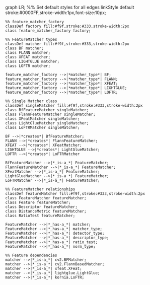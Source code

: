 graph LR;
    %% Set default styles for all edges
    linkStyle default stroke:#0000FF,stroke-width:1px,font-size:10px;

    %% feature_matcher_factory
    classDef factory fill:#f9f,stroke:#333,stroke-width:2px
    class feature_matcher_factory factory;
    
    %% FeatureMatcher types
    classDef matcher fill:#f9f,stroke:#333,stroke-width:2px
    class BF matcher;
    class FLANN matcher;
    class XFEAT matcher;
    class LIGHTGLUE matcher;
    class LOFTR matcher;
    
    feature_matcher_factory -->|*matcher_type*| BF;
    feature_matcher_factory -->|*matcher_type*| FLANN;
    feature_matcher_factory -->|*matcher_type*| XFEAT;
    feature_matcher_factory -->|*matcher_type*| LIGHTGLUE;
    feature_matcher_factory -->|*matcher_type*| LOFTR;
    
    %% Single Matcher class
    classDef singleMatcher fill:#f9f,stroke:#333,stroke-width:2px
    class BfFeatureMatcher singleMatcher;
    class FlannFeatureMatcher singleMatcher;
    class XFeatMatcher singleMatcher;
    class LightGlueMatcher singleMatcher;
    class LoFTRMatcher singleMatcher;
    
    BF -->|*creates*| BfFeatureMatcher;
    FLANN -->|*creates*| FlannFeatureMatcher;
    XFEAT -->|*creates*| XFeatMatcher;
    LIGHTGLUE -->|*creates*| LightGlueMatcher;
    LOFTR -->|*creates*| LoFTRMatcher
    
    BfFeatureMatcher -->|*_is-a_*| FeatureMatcher;
    FlannFeatureMatcher -->|*_is-a_*| FeatureMatcher;
    XFeatMatcher -->|*_is-a_*| FeatureMatcher;
    LightGlueMatcher -->|*_is-a_*| FeatureMatcher;
    LoFTRMatcher -->|*_is-a_*| FeatureMatcher;
    
    %% FeatureMatcher relationships
    classDef featureMatcher fill:#f9f,stroke:#333,stroke-width:2px
    class FeatureMatcher featureMatcher;
    class Feature featureMatcher;
    class Descriptor featureMatcher;
    class DistanceMetric featureMatcher;
    class RatioTest featureMatcher;
    
    FeatureMatcher -->|*_has-a_*| matcher;    
    FeatureMatcher -->|*_has-a_*| matcher_type;
    FeatureMatcher -->|*_has-a_*| detector_type;
    FeatureMatcher -->|*_has-a_*| descriptor_type;
    FeatureMatcher -->|*_has-a_*| ratio_test;
    FeatureMatcher -->|*_has-a_*| norm_type;

    %% Feature dependencies
    matcher -->|*_is-a_*| cv2.BFMatcher;
    matcher -->|*_is-a_*| cv2.FlannBasedMatcher;
    matcher -->|*_is-a_*| xfeat.XFeat;
    matcher -->|*_is-a_*| lightglue.LightGlue;
    matcher -->|*_is-a_*| kornia.LoFTR;